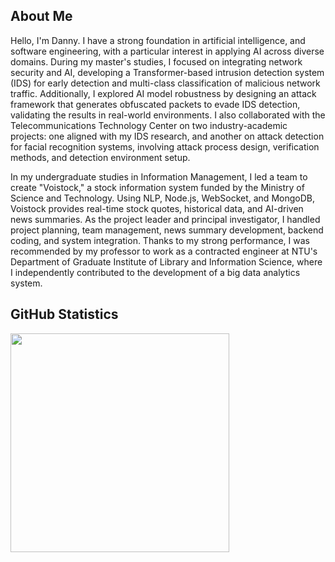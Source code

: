 ## About Me

Hello, I'm Danny. I have a strong foundation in artificial intelligence, and software engineering, with a particular interest in applying AI across diverse domains. During my master's studies, I focused on integrating network security and AI, developing a Transformer-based intrusion detection system (IDS) for early detection and multi-class classification of malicious network traffic. Additionally, I explored AI model robustness by designing an attack framework that generates obfuscated packets to evade IDS detection, validating the results in real-world environments. I also collaborated with the Telecommunications Technology Center on two industry-academic projects: one aligned with my IDS research, and another on attack detection for facial recognition systems, involving attack process design, verification methods, and detection environment setup.

In my undergraduate studies in Information Management, I led a team to create "Voistock," a stock information system funded by the Ministry of Science and Technology. Using NLP, Node.js, WebSocket, and MongoDB, Voistock provides real-time stock quotes, historical data, and AI-driven news summaries. As the project leader and principal investigator, I handled project planning, team management, news summary development, backend coding, and system integration. Thanks to my strong performance, I was recommended by my professor to work as a contracted engineer at NTU's Department of Graduate Institute of Library and Information Science, where I independently contributed to the development of a big data analytics system.
              
## GitHub Statistics  

  
<img height="350px" src="https://github-readme-stats.vercel.app/api/top-langs/?username=Danny-TU&hide_border=true&show_icons=true&langs_count=6&icon_color=fff&bg_color=0,52fa5a,4dfcff,c64dff&theme=graywhite&theme=dracula"/>
